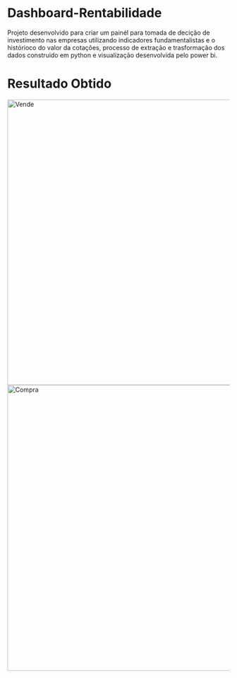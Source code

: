 # Dashboard-Rentabilidade


Projeto desenvolvido para criar um painél para tomada de decição de investimento nas empresas utilizando indicadores fundamentalistas e o histórioco do valor da cotações, processo de extração e trasformação dos dados construido em python e visualização desenvolvida pelo power bi.



# Resultado Obtido 


<img width="646" alt="Vende" src="https://user-images.githubusercontent.com/62062407/205996273-cc949148-eeda-468c-a883-56c28a613c60.PNG">





<img width="647" alt="Compra" src="https://user-images.githubusercontent.com/62062407/205996286-28b1b553-8eda-466e-8017-60dbe88f70d1.PNG">
